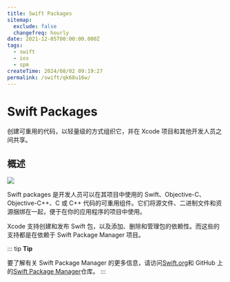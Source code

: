 ```yaml
---
title: Swift Packages
sitemap:
  exclude: false
  changefreq: hourly
date: 2021-12-05T00:00:00.000Z
tags:
  - swift
  - ios
  - spm
createTime: 2024/08/02 09:19:27
permalink: /swift/qk68u16w/
---
```


# Swift Packages

创建可重用的代码，以轻量级的方式组织它，并在 Xcode 项目和其他开发人员之间共享。

## 概述

![](http://blog.oldbird.run/mweb/16489043357040.jpg)

Swift packages 是开发人员可以在其项目中使用的 Swift、Objective-C、Objective-C++、C 或 C++ 代码的可重用组件。它们将源文件、二进制文件和资源捆绑在一起，便于在你的应用程序的项目中使用。

Xcode 支持创建和发布 Swift 包，以及添加、删除和管理包的依赖性。而这些的支持都是在依赖于 Swift Package Manager 项目。

::: tip
**Tip**

要了解有关 Swift Package Manager 的更多信息，请访问[Swift.org](https://swift.org/package-manager/)和 GitHub 上的[Swift Package Manager](https://github.com/apple/swift-package-manager)仓库。
:::
